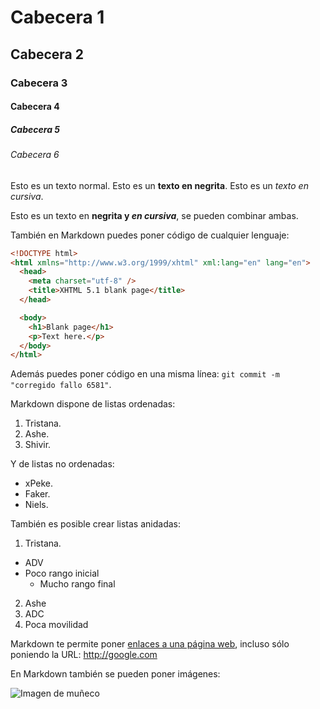 # Cabecera 1
## Cabecera 2
### Cabecera 3
#### Cabecera 4
##### Cabecera 5
###### Cabecera 6

Esto es un texto normal. Esto es un **texto en negrita**. Esto es un *texto en cursiva*.

Esto es un texto en **negrita y _en cursiva_**, se pueden combinar ambas.

También en Markdown puedes poner código de cualquier lenguaje:

```html
<!DOCTYPE html>
<html xmlns="http://www.w3.org/1999/xhtml" xml:lang="en" lang="en">
  <head>
    <meta charset="utf-8" />
    <title>XHTML 5.1 blank page</title>
  </head>

  <body>
    <h1>Blank page</h1>
    <p>Text here.</p>
  </body>
</html>
```
Además puedes poner código en una misma línea: `git commit -m "corregido fallo 6581"`.

Markdown dispone de listas ordenadas:

1. Tristana.
2. Ashe.
3. Shivir.

Y de listas no ordenadas:

* xPeke.
* Faker.
* Niels.

También es posible crear listas anidadas:

1. Tristana.
  * ADV
  * Poco rango inicial
    * Mucho rango final
    
2. Ashe
  1. ADC
  2. Poca movilidad
  
Markdown te permite poner [enlaces a una página web](http://github.com/milq/lmsgi), incluso sólo poniendo la URL: http://google.com

En Markdown también se pueden poner imágenes:

![Imagen de muñeco](http://feelgrafix.com/data/images/images-11.jpg)
